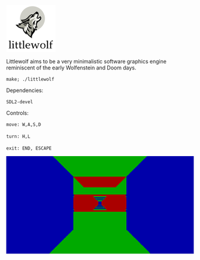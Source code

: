 ![screenshot](img/logo.PNG)

Littlewolf aims to be a very minimalistic software graphics
engine reminiscent of the early Wolfenstein and Doom days.

    make; ./littlewolf

Dependencies:

    SDL2-devel

Controls:

    move: W,A,S,D

    turn: H,L

    exit: END, ESCAPE

![screenshot](img/peekgif.gif)

